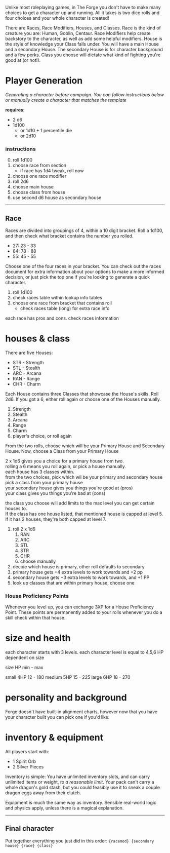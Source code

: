 
Unlike most roleplaying games, in The Forge you don't have to make many choices to get a character up and running. All it takes is two dice rolls and four choices and your whole character is created!

There are Races, Race Modifiers, Houses, and Classes. 
Race is the kind of creature you are: Human, Goblin, Centaur. 
Race Modifiers help create backstory to the character, as well as add some helpful modifiers.
House is the style of knowledge your Class falls under. You will have a main House and a secondary House. The secondary House is for character background and a few perks. 
Class you choose will dictate what kind of fighting you're good at (or not!).

# Player Generation
_Generating a character before campaign. You can follow instructions below or manually create a character that matches the template_

**requires:**
* 2 d6
* 1d100
  * or 1d10 + 1 percentile die
  * or 2d10



### instructions
0. roll 1d100
0. choose race from section
    * if race has 1d4 tweak, roll now
0. choose one race modifier
0. roll 2d6
0. choose main house
0. choose class from house
0. use second d6 house as secondary house
---

## Race
Races are divided into groupings of 4, within a 10 digit bracket. 
Roll a 1d100, and then check what bracket contains the number you rolled.

* 27: 23 - 33
* 84: 78 - 88
* 55: 45 - 55

Choose one of the four races in your bracket. You can check out the races document for extra information about your options to make a more informed decision, or just pick the top one if you're looking to generate a quick character.

1. roll 1d100
2. check races table within lookup info tables
3. choose one race from bracket that contains roll
    * check races table (long) for extra race info

each race has pros and cons. check races information

# houses & class
There are five Houses:
  * STR - Strength
  * STL - Stealth
  * ARC - Arcana
  * RAN - Range
  * CHR - Charm
  
Each House contains three Classes that showcase the House's skills.
Roll 2d6. If you got a 6, either roll again or choose one of the Houses manually.

1. Strength
2. Stealth
3. Arcana
4. Range
5. Charm
6. player's choice, or roll again

From the two rolls, choose which will be your Primary House and Secondary House. 
Now, choose a Class from your Primary House

2 x 1d6 gives you a choice for a primary house from two. \
rolling a 6 means you roll again, or pick a house manually. \
each house has 3 classes within. \
from the two choices, pick which wil be your primary and secondary house \
pick a class from your primary house \
your secondary house gives you things you're good at (pros) \
your class gives you things you're bad at (cons)


the class you choose will add limits to the max level you can get certain houses to. \
If the class has one house listed, that mentioned house is capped at level 5.
If it has 2 houses, they're both capped at level 7.

1. roll 2 x 1d6
    1. RAN
    2. ARC
    3. STL
    4. STR
    5. CHR
    6. choose manually
2. decide which house is primary, other roll defaults to secondary
3. primary house gets +4 extra levels to work towards and +2 pp
4. secondary house gets +3 extra levels to work towards, and +1 PP
5. look up classes that are within primary house, choose one

### House Proficiency Points

Whenever you level up, you can exchange 3XP for a House Proficiency Point. These points are permanently added to your rolls whenever you do a skill check within that house.


# size and health

each character starts with 3 levels.
each character level is equal to 4,5,6 HP dependent on size 


size    HP      min - max

small   4HP     12 - 180
medium  5HP     15 - 225
large   6HP     18 - 270


# personality and background

Forge doesn't have built-in alignment charts, however now that you have your character built you can pick one if you'd like. 

# inventory & equipment

All players start with: 
* 1 Spirit Orb
* 2 Silver Pieces

Inventory is simple: You have unlimited inventory slots, and can carry unlimited items or weight, _to a reasonable limit_. Your pack can't carry a whole dragon's gold stash, but you could feasibly use it to sneak a couple dragon eggs away from their clutch.

Equipment is much the same way as inventory. Sensible real-world logic and physics apply, unless there is a magical explanation. 

---

## Final character

Put together everything you just did in this order: `{racemod} {secondary house} {race} {class}`
